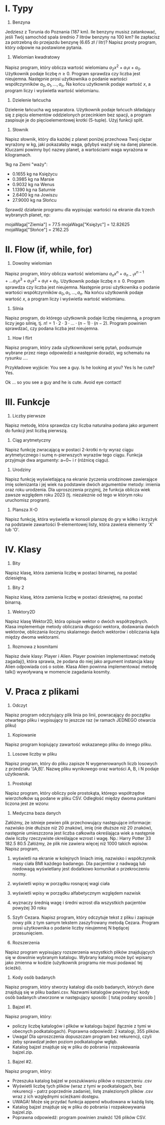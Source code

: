 # I. Typy

1. Benzyna


Jedziesz z Torunia do Poznania (187 km). Ile benzyny musisz zatankować,
jeśli Twój samochód spala średnio 7 litrów benzyny na 100 km? Ile
zapłacisz za potrzebną do przejazdu benzynę (6.65 zł / litr)? Napisz
prosty program, który odpowie na postawione pytania.

1. Wielomian kwadratowy


Napisz program, który oblicza wartość wielomianu
$a_2 x^2 + a_1 x + a_0$. Użytkownik podaje liczbę $n \geq 0$. Program
sprawdza czy liczba jest nieujemna. Następnie prosi użytkownika o
podanie wartości współczynników $a_0, a_1, ..., a_n$. Na końcu
użytkownik podaje wartość $x$, a program liczy i wyświetla wartość
wielomianu.

1. Dzielenie łańcucha


Dzielenie łańcucha wg separatora. Użytkownik podaje łańcuch składający
się z pięciu elementów oddzielonych przecinkiem bez spacji, a program
zaspisuje je do pięcioelementowej krotki (5-tuple). Użyj funkcji split.

1. Słownik


Napisz słownik, który dla każdej z planet poniżej przechowa Twoj ciężar
wyrażony w kg, jaki pokazałaby waga, gdybyś ważył się na danej planecie.
Kluczami powinny być nazwy planet, a wartościami waga wyrażona w
kilogramach.

1kg na Ziemi \"waży\":

-   0.1655 kg na Księżycu
-   0.3985 kg na Marsie
-   0.9032 kg na Wenus
-   1.1390 kg na Saturnie
-   2.6400 kg na Jowiszu
-   27.9000 kg na Słońcu

Sprawdź działanie programu dla wypisując wartości na ekranie dla trzech
wybranych planet, np:

mojaWaga\[\"Ziemia\"\] = 77.5 mojaWaga\[\"Księżyc\"\] = 12.82625
mojaWaga\[\"Słońce\"\] = 2162.25

# II. Flow (if, while, for)

1. Dowolny wielomian


Napisz program, który oblicza wartość wielomianu
$a_n x^n + a_{n-1} x^{n-1} + ... a_3 x^3 + a_2 x^2 + a_1 x + a_0$.
Użytkownik podaje liczbę $n \geq 0$. Program sprawdza czy liczba jest
nieujemna. Następnie prosi użytkownika o podanie wartości współczynników
$a_0, a_1, ..., a_n$. Na końcu użytkownik podaje wartość $x$, a program
liczy i wyświetla wartość wielomianu.

1. Silnia


Napisz program, do którego użytkownik podaje liczbę nieujemną, a program
liczy jego silnię, tj.
$n! = 1 \cdot 2 \cdot 3 \cdot ... \cdot (n-1) \cdot (n-2)$. Program
powinien sprawdzać, czy podana liczba jest nieujemna.

1. How I flirt


Napisz program, który zada użytkownikowi serię pytań, podsumuje wybrane
przez niego odpowiedzi a następnie doradzi, wg schematu na rysunku ....

Przykładowe wyjście: You see a guy. Is he looking at you? Yes Is he
cute? Yes.

Ok ... so you see a guy and he is cute. Avoid eye contact!

# III. Funkcje


1. Liczby pierwsze


Napisz metodę, która sprawdza czy liczba naturalna podana jako argument
do funkcji jest liczbą pierwszą.

1. Ciąg arytmetyczny


Napisz funkcję zwracającą w postaci 2-krotki n-ty wyraz ciągu
arytmetycznego i sumę n-pierwszych wyrazów tego ciągu. Funkcja przyjmuje
dwa argumenty: a~0~ i r (różnicę ciągu).

1. Urodziny


Napisz funkcję wyświetlającą na ekranie życzenia urodzinowe zawierające
imię solenizanta i jej wiek na podstawie dwóch argumentów metody:
imienia oraz roku urodzenia. Dla uproszczenia przyjmij, że funkcja
oblicza wiek zawsze względem roku 2023 (tj. niezaleznie od tego w którym
roku uruchomisz program).

1. Plansza X-O


Napisz funkcję, która wyświetla w konsoli planszę do gry w kółko i
krzyżyk na podstawie zawartości 9-elementowej listy, która zawiera
elementy \'X\' lub \'O\'.

# IV. Klasy


1. Bity


Napisz klasę, która zamienia liczbę w postaci binarnej, na postać
dziesiętną.

1. Bity 2


Napisz klasę, która zamienia liczbę w postaci dziesiętnej, na postać
binarną.

1. Wektory2D


Napisz klasę Wektor2D, która opisuje wektor o dwóch współrzędnych. Klasa
implementuje metody obliczania długości wektora, dodawania dwóch
wektorów, obliczania iloczynu skalarnego dwóch wektorów i obliczania
kąta między dwoma wektorami.

1. Rozmowa z kosmitami


Napisz dwie klasy: Player i Alien. Player powinien implementować metodę
zagadaj(), która sprawia, że podana do niej jako argument instancja
klasy Alien odpowiada coś o sobie. Klasa Alien powinna implementować
metodę talk() wywoływaną w momencie zagadania kosmity.

# V. Praca z plikami


1. Odczyt


Napisz program odczytujący plik linia po linii, powracający do początku
otwartego pliku i wypisujący to jeszcze raz (w ramach JEDNEGO otwarcia
pliku)

1. Kopiowanie


Napisz program kopiujący zawartość wskazanego pliku do innego pliku.

1. Losowe liczby w pliku


Napisz program, który do pliku zapisze N wygenerowanych liczb losowych z
przedziału \'\[A,B\]\'. Nazwę pliku wynikowego oraz wartości A, B, i N
podaje użytkownik.

1. Prostokąt


Napisz program, który obliczy pole prostokąta, którego współrzędne
wierzchołków są podane w pliku CSV. Odległość między dwoma punktami
liczona jest ze wzoru:

1. Medyczna baza danych


Załóżmy, że istnieje pewien plik przechowujący następujące informacje:
nazwisko (nie dłuższe niż 20 znaków), imię (nie dłuższe niż 20 znaków),
następnie umieszczona jest liczba całkowita określająca wiek a następnie
dwie liczby rzeczywiste określające wzrost i wagę. Np.: Harry Potter 33
182.5 80.5 Załóżmy, że plik nie zawiera więcej niż 1000 takich wpisów.
Napisz program,

  1.  wyświetli na ekranie w kolejnych liniach imię, nazwisko i
    współczynnik masy ciała BMI każdego badanego. Dla pacjentów z
    nadwagą lub niedowagą wyświetlany jest dodatkowo komunikat o
    przekroczeniu normy.
  2.  wyświetli wpisy w porządku rosnącej wagi ciała
  3.  wyświetli wpisy w porządku alfabetycznym względem nazwisk
  4.  wyznaczy średnią wagę i średni wzrost dla wszystkich pacjentów
    powyżej 30 roku

1. Szyfr Cezara. Napisz program, który odczytuje tekst z pliku i zapisuje nowy plik z tym samym tekstem zaszyfrowany metodą Cezara. Program prosi użytkownika o podanie liczby nieujemnej N będącej przesunięciem.


1. Rozszerzenia


Napisz program wypisujący rozszerzenia wszystkich plików znajdujących
się w dowolnie wybranym katalogu. Wybrany katalog może być wpisany jako
zmienna w kodzie (użytkownik programu nie musi podawać tej ścieżki).

1. Kody osób badanych

Napisz program, który stworzy katalogi dla osób badanych, których dane znajdują się w pliku badani.csv. Nazwami katalogów powinny być kody osób badanych utworzone w następujący sposób: \[ tutaj podany sposób \]


1. Bajzel \#1. 

Napisz program, który:

-   policzy liczbę katalogów i plików w katalogu bajzel (łącznie z tymi
    w obecnych podkatalogach). Poprawna odpowiedź: 2 katalogi, 355
    plików.
-   Uwaga! Dla uproszczenia dopuszczam program bez rekurencji, czyli
    żeby sprawdzał jeden poziom podkatalogów wgłąb.
-   Katalog bajzel znajduje się w pliku do pobrania i rozpakowania
    bajzel.zip.

1. Bajzel \#2. 

Napisz program, który:

-   Przeszuka katalog bajzel w poszukiwaniu plików o rozszerzeniu .csv
-   Wyświetli liczbę tych plików (wraz z tymi w podkatalogach, bez
    rekurencji - patrz poprzednie zadanie), listę znalezionych plików
    .csv wraz z ich względnymi scieżkami dostępu.
-   UWAGA! Może się przydać funkcja append wbudowana w każdą listę.
-   Katalog bajzel znajduje się w pliku do pobrania i rozpakowywania
    bajzel.zip.
-   Poprawna odpowiedź: program powinien znaleźć 126 plików CSV.
